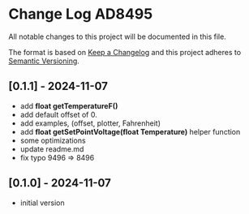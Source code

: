 # Change Log AD8495

All notable changes to this project will be documented in this file.

The format is based on [Keep a Changelog](http://keepachangelog.com/)
and this project adheres to [Semantic Versioning](http://semver.org/).


## [0.1.1] - 2024-11-07
- add **float getTemperatureF()**
- add default offset of 0.
- add examples, (offset, plotter, Fahrenheit)
- add **float getSetPointVoltage(float Temperature)** helper function
- some optimizations
- update readme.md
- fix typo 9496 => 8496


## [0.1.0] - 2024-11-07
- initial version



